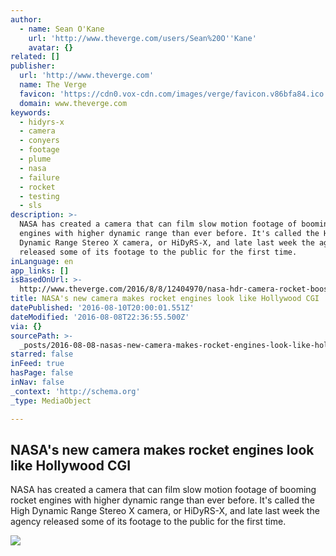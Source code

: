 ```yaml
---
author:
  - name: Sean O'Kane
    url: 'http://www.theverge.com/users/Sean%20O''Kane'
    avatar: {}
related: []
publisher:
  url: 'http://www.theverge.com'
  name: The Verge
  favicon: 'https://cdn0.vox-cdn.com/images/verge/favicon.v86bfa84.ico'
  domain: www.theverge.com
keywords:
  - hidyrs-x
  - camera
  - conyers
  - footage
  - plume
  - nasa
  - failure
  - rocket
  - testing
  - sls
description: >-
  NASA has created a camera that can film slow motion footage of booming rocket
  engines with higher dynamic range than ever before. It's called the High
  Dynamic Range Stereo X camera, or HiDyRS-X, and late last week the agency
  released some of its footage to the public for the first time.
inLanguage: en
app_links: []
isBasedOnUrl: >-
  http://www.theverge.com/2016/8/8/12404970/nasa-hdr-camera-rocket-boosters-test-watch
title: NASA's new camera makes rocket engines look like Hollywood CGI
datePublished: '2016-08-10T20:00:01.551Z'
dateModified: '2016-08-08T22:36:55.500Z'
via: {}
sourcePath: >-
  _posts/2016-08-08-nasas-new-camera-makes-rocket-engines-look-like-hollywood-c.md
starred: false
inFeed: true
hasPage: false
inNav: false
_context: 'http://schema.org'
_type: MediaObject

---
```

<article style=""><h1>NASA's new camera makes rocket engines look like Hollywood CGI</h1><p>NASA has created a camera that can film slow motion footage of booming rocket engines with higher dynamic range than ever before. It's called the High Dynamic Range Stereo X camera, or HiDyRS-X, and late last week the agency released some of its footage to the public for the first time.</p><img src="https://cdn3.vox-cdn.com/uploads/chorus_asset/file/6908909/nasa.0.gif" /></article>